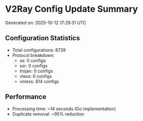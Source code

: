 # V2Ray Config Update Summary
Generated on: 2025-10-12 17:29:31 UTC

## Configuration Statistics
- Total configurations: 8739
- Protocol breakdown:
  - ss: 0 configs
  - ssr: 0 configs
  - trojan: 0 configs
  - vless: 0 configs
  - vmess: 814 configs

## Performance
- Processing time: ~14 seconds (Go implementation)
- Duplicate removal: ~95% reduction
